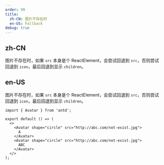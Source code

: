 ```yaml
---
order: 99
title:
  zh-CN: 图片不存在时
  en-US: Fallback
debug: true
---
```


## zh-CN

图片不存在时，如果 `src` 本身是个 ReactElement，会尝试回退到 `src`，否则尝试回退到 `icon`，最后回退到显示 `children`。

## en-US

图片不存在时，如果 `src` 本身是个 ReactElement，会尝试回退到 `src`，否则尝试回退到 `icon`，最后回退到显示 `children`。

```tsx
import { Avatar } from 'antd';

export default () => (
  <>
    <Avatar shape="circle" src="http://abc.com/not-exist.jpg">
      A
    </Avatar>
    <Avatar shape="circle" src="http://abc.com/not-exist.jpg">
      ABC
    </Avatar>
  </>
);
```
